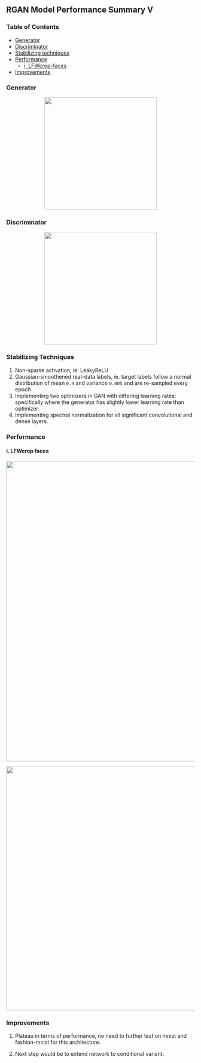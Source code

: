## RGAN Model Performance Summary V

### Table of Contents 

* [Generator](#Generator)
* [Discriminator](#Discriminator)
* [Stabilizing techniques](#Stabilizing-techniques)
* [Performance](#Performance)
    * [i. LFWcrop-faces](#i-LFWcrop-faces)
* [Improvements](#Improvements)

### Generator

<p align="center">
<img src="/src/img/RGAN/RGAN_v5/gen.png" width="300">
</p>

### Discriminator

<p align="center">
<img src="/src/img/RGAN/RGAN_v5/dis.png" width="300">
</p>

### Stabilizing Techniques

1. Non-sparse activation, ie. LeakyReLU
2. Gaussian-smoothened real-data labels, ie. target labels follow a normal distribution of mean `0.9` and variance `0.005` and are re-sampled every epoch
3. Implementing two optimizers in GAN with differing learning rates; specifically where the generator has slightly lower learning rate than optimizer
4. Implementing spectral normalization for all significant convolutional and dense layers.

### Performance

#### i. LFWcrop faces

<p align="center">
<img src="/src/img/RGAN/RGAN_v5/evolution_faces.png" width="800">
</p>

<p align="center">
<img src="/src/img/RGAN/RGAN_v5/out_faces.gif" width="650">
</p>

### Improvements

1. Plateau in terms of performance, no need to further test on mnist and fashion-mnist for this architecture.

2. Next step would be to extend network to conditional variant.
